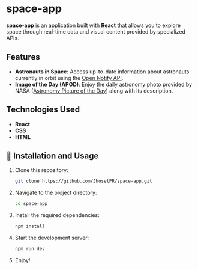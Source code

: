 # space-app

**space-app** is an application built with **React** that allows you to explore space through real-time data and visual content provided by specialized APIs.

## Features

- **Astronauts in Space**: Access up-to-date information about astronauts currently in orbit using the [Open Notify API](http://open-notify.org/).
- **Image of the Day (APOD)**: Enjoy the daily astronomy photo provided by NASA ([Astronomy Picture of the Day](https://apod.nasa.gov/apod/astropix.html)) along with its description.

## Technologies Used

- **React**
- **CSS**
- **HTML**

## 🚀 Installation and Usage

1. Clone this repository:
   ```bash
   git clone https://github.com/JhoselPR/space-app.git
   ```
2. Navigate to the project directory:
   ```bash
   cd space-app
   ```
3. Install the required dependencies:
   ```bash
   npm install
   ```
4. Start the development server:
   ```bash
   npm run dev
   ```
5. Enjoy!
